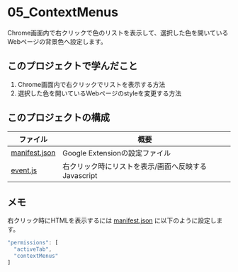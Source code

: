 # 05_ContextMenus
Chrome画面内で右クリックで色のリストを表示して、選択した色を開いているWebページの背景色へ設定します。  

## このプロジェクトで学んだこと
1. Chrome画面内で右クリックでリストを表示する方法
2. 選択した色を開いているWebページのstyleを変更する方法

## このプロジェクトの構成 
| ファイル                             | 概要                              |
| -------------------------------- | ------------------------------- |
| [manifest.json](./manifest.json) | Google Extensionの設定ファイル         |
| [event.js](./event.js)           | 右クリック時にリストを表示/画面へ反映するJavascript |

## メモ
右クリック時にHTMLを表示するには [manifest.json](./manifest.json) に以下のように設定します。  
```javascript
"permissions": [
  "activeTab",
  "contextMenus"
]
```